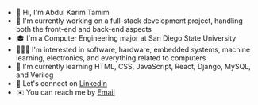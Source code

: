 - 👋 Hi, I'm Abdul Karim Tamim
- 🔭 I'm currently working on a full-stack development project, handling both the front-end and back-end aspects
- 🎓 I'm a Computer Engineering major at San Diego State University
- 👨🏻‍💻 I'm interested in software, hardware, embedded systems, machine learning, electronics, and everything related to computers
- 📝 I'm currently learning HTML, CSS, JavaScript, React, Django, MySQL, and Verilog
- 🤝 Let's connect on [LinkedIn](https://www.linkedin.com/in/abdul-karim-tamim02/)
- ✉️ You can reach me by [Email](atamim6566@sdsu.edu)

